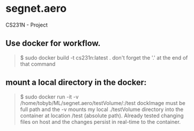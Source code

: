 # segnet.aero
CS231N - Project


## Use docker for workflow.
>$ sudo docker build -t cs231n:latest .
don't forget the '.' at the end of that command
## mount a local directory in the docker:
>$ sudo docker run -it -v /home/tobyb/ML/segnet.aero/testVolume/:/test dockImage
must be full path
and the -v mounts my local ./testVolume directory into the container at location /test (absolute path). Already tested  changing files on host and the changes persist in real-time to the container.
